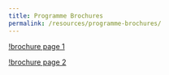 ```yaml
---
title: Programme Brochures
permalink: /resources/programme-brochures/
---
```


[!brochure page 1](/images/brochure-pg-1.jpg)

[!brochure page 2](/images/brochure-pg-2.jpg)
